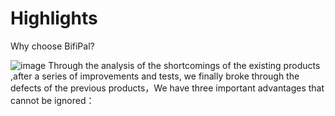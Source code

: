 # Highlights
Why choose BifiPal?

![image](https://github.com/user-attachments/assets/373d832c-a3d7-4f40-a9a3-58ba19b42a38)
Through the analysis of the shortcomings of the existing products ,after a series of improvements and tests, we finally broke through the defects of the previous products，We have three important advantages that cannot be ignored：

